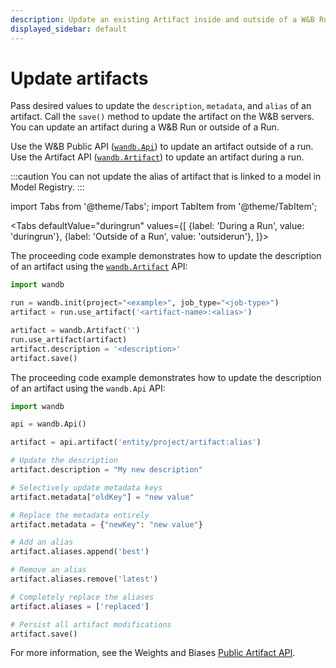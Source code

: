```yaml
---
description: Update an existing Artifact inside and outside of a W&B Run.
displayed_sidebar: default
---
```


# Update artifacts

<head>
  <title>Update artifacts</title>
</head>

Pass desired values to update the `description`, `metadata`, and `alias` of an artifact. Call the `save()` method to update the artifact on the W&B servers. You can update an artifact during a W&B Run or outside of a Run.

Use the W&B Public API ([`wandb.Api`](https://docs.wandb.ai/ref/python/public-api/api)) to update an artifact outside of a run. Use the Artifact API ([`wandb.Artifact`](https://docs.wandb.ai/ref/python/artifact)) to update an artifact during a run.

:::caution
You can not update the alias of artifact that is linked to a model in Model Registry.
:::


import Tabs from '@theme/Tabs';
import TabItem from '@theme/TabItem';

<Tabs
  defaultValue="duringrun"
  values={[
    {label: 'During a Run', value: 'duringrun'},
    {label: 'Outside of a Run', value: 'outsiderun'},
  ]}>
  <TabItem value="duringrun">

The proceeding code example demonstrates how to update the description of an artifact using the [`wandb.Artifact`](https://docs.wandb.ai/ref/python/artifact) API:

```python
import wandb

run = wandb.init(project="<example>", job_type="<job-type>")
artifact = run.use_artifact('<artifact-name>:<alias>')

artifact = wandb.Artifact('')
run.use_artifact(artifact)
artifact.description = '<description>'
artifact.save()
```
  </TabItem>
  <TabItem value="outsiderun">

The proceeding code example demonstrates how to update the description of an artifact using the `wandb.Api` API:

```python
import wandb

api = wandb.Api()

artifact = api.artifact('entity/project/artifact:alias')

# Update the description
artifact.description = "My new description"

# Selectively update metadata keys
artifact.metadata["oldKey"] = "new value"

# Replace the metadata entirely
artifact.metadata = {"newKey": "new value"}

# Add an alias
artifact.aliases.append('best')

# Remove an alias
artifact.aliases.remove('latest')

# Completely replace the aliases
artifact.aliases = ['replaced']

# Persist all artifact modifications
artifact.save()
```

For more information, see the Weights and Biases [Public Artifact API](https://docs.wandb.ai/ref/python/public-api/artifact).
  </TabItem>
</Tabs>
